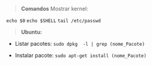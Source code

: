 > **Comandos**
Mostrar kernel: <br>

```echo $0```
``````echo $SHELL``````
```tail /etc/passwd```
<br>


> **Ubuntu:**
* Listar pacotes: ```sudo dpkg  -l | grep (nome_Pacote)```

* Instalar pacote: ```sudo apt-get install (nome_Pacote)```
